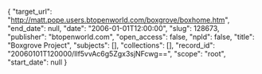 {
  "target_url": "http://matt.pope.users.btopenworld.com/boxgrove/boxhome.htm", 
  "end_date": null, 
  "date": "2006-01-01T12:00:00", 
  "slug": 128673, 
  "publisher": "btopenworld.com", 
  "open_access": false, 
  "npld": false, 
  "title": "Boxgrove Project", 
  "subjects": [], 
  "collections": [], 
  "record_id": "20060101T120000/llf5vvAc6g5Zgx3sjNFcwg==", 
  "scope": "root", 
  "start_date": null
}

